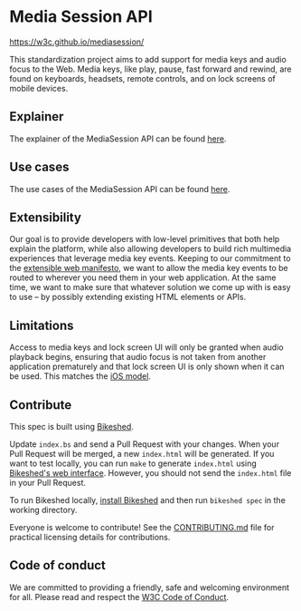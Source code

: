# Media Session API

https://w3c.github.io/mediasession/

This standardization project aims to add support for media keys and audio focus to the Web. Media keys, like play, pause, fast forward and rewind, are found on keyboards, headsets, remote controls, and on lock screens of mobile devices.

## Explainer

The explainer of the MediaSession API can be found [here](explainer.md).

## Use cases

The use cases of the MediaSession API can be found [here](use_cases.md).

## Extensibility
Our goal is to provide developers with low-level primitives that both help explain the platform, while also allowing developers to build rich multimedia experiences that leverage media key events. Keeping to our commitment to the [extensible web manifesto](https://extensiblewebmanifesto.org/), we want to allow the media key events to be routed to wherever you need them in your web application. At the same time, we want to make sure that whatever solution we come up with is easy to use &ndash; by possibly extending existing HTML elements or APIs.

## Limitations
Access to media keys and lock screen UI will only be granted when audio playback begins, ensuring that audio focus is not taken from another application prematurely and that lock screen UI is only shown when it can be used. This matches the [iOS model](https://developer.apple.com/library/ios/documentation/EventHandling/Conceptual/EventHandlingiPhoneOS/Remote-ControlEvents/Remote-ControlEvents.html).

## Contribute

This spec is built using [Bikeshed](https://github.com/tabatkins/bikeshed).

Update `index.bs` and send a Pull Request with your changes. When your Pull Request will be merged, a new `index.html` will be generated. If you want to test locally, you can run `make` to generate `index.html` using [Bikeshed's web interface](https://api.csswg.org/bikeshed/). However, you should not send the `index.html` file in your Pull Request.

To run Bikeshed locally, [install Bikeshed](https://github.com/tabatkins/bikeshed/blob/prespec/docs/install.md) and then run `bikeshed spec` in the working directory.

Everyone is welcome to contribute! See the [CONTRIBUTING.md](CONTRIBUTING.md) file for practical licensing details for contributions.

## Code of conduct

We are committed to providing a friendly, safe and welcoming environment for all. Please read and
respect the [W3C Code of Conduct](https://www.w3.org/Consortium/cepc/).
